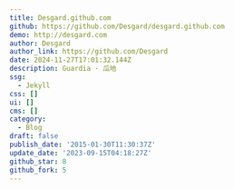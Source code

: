 ```yaml
---
title: Desgard.github.com
github: https://github.com/Desgard/desgard.github.com
demo: http://desgard.com
author: Desgard
author_link: https://github.com/Desgard
date: 2024-11-27T17:01:32.144Z
description: Guardia · 瓜地
ssg:
  - Jekyll
css: []
ui: []
cms: []
category:
  - Blog
draft: false
publish_date: '2015-01-30T11:30:37Z'
update_date: '2023-09-15T04:18:27Z'
github_star: 8
github_fork: 5
---
```

